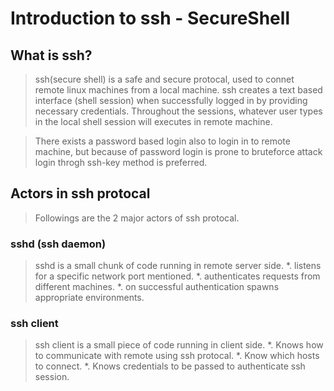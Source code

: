 # Introduction to ssh - **S**ecure**Sh**ell

## What is ssh?
> ssh(secure shell) is a safe and secure protocal, used to connet remote linux machines from a local machine.
> ssh creates a text based interface (shell session) when successfully logged in by providing necessary credentials. Throughout the sessions, whatever user types in the local shell session will executes in remote machine. 

> There exists a password based login also to login in to remote machine, but because of password login is prone to bruteforce attack login throgh ssh-key method is preferred.

## Actors in ssh protocal
> Followings are the 2 major actors of ssh protocal.

### sshd (ssh daemon) 
> sshd is a small chunk of code running in remote server side.
*. listens for a specific network port mentioned.
*. authenticates requests from different machines.
*. on successful authentication spawns appropriate environments.

### ssh client
>ssh client is a small piece of code running in client side.
*. Knows how to communicate with remote using ssh protocal.
*. Know which hosts to connect.
*. Knows credentials to be passed to authenticate ssh session.




